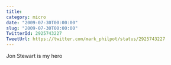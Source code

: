 ```yaml
---
title: 
category: micro
date: "2009-07-30T00:00:00"
slug: "2009-07-30T00:00:00"
TwitterId: 2925743227
TweetUrl: https://twitter.com/mark_philpot/status/2925743227
---
```


Jon Stewart is my hero
